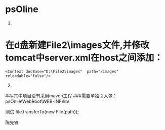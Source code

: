 # psOline
1.
# 在d盘新建File2\images文件,并修改tomcat中server.xml在host之间添加：
```
<Context docBase="D:\File2\images"  path="/images" reloadable="false"/>
```
2.
###其中项目没有采用maven工程
###需要单独引入包：psOnlie\WebRoot\WEB-INF\lib\

测试
file.transferTo(new File(path));

陈先锋